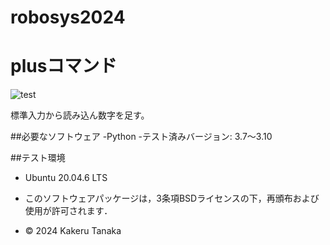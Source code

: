 # robosys2024

# plusコマンド
![test](https://github.com/TanakaKakeru/robosys2024/actions/workflows/test.yml/badge.svg)

標準入力から読み込ん数字を足す。

##必要なソフトウェア
-Python
  -テスト済みバージョン: 3.7～3.10

##テスト環境
- Ubuntu 20.04.6 LTS

- このソフトウェアパッケージは，3条項BSDライセンスの下，再頒布および使用が許可されます．
- © 2024 Kakeru Tanaka
